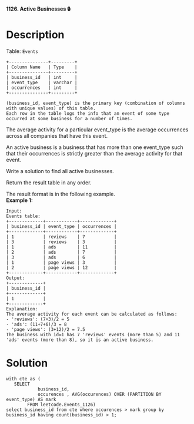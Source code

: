 **1126. Active Businesses 🔒**

# Description
Table: `Events`


```
+---------------+---------+
| Column Name   | Type    |
+---------------+---------+
| business_id   | int     |
| event_type    | varchar |
| occurrences   | int     | 
+---------------+---------+

(business_id, event_type) is the primary key (combination of columns with unique values) of this table.
Each row in the table logs the info that an event of some type occurred at some business for a number of times.
```

The average activity for a particular event_type is the average occurrences across all companies that have this event.

An active business is a business that has more than one event_type such that their occurrences is strictly greater than the average activity for that event.

Write a solution to find all active businesses.

Return the result table in any order.

The result format is in the following example.\
**Example 1:**
```
Input: 
Events table:
+-------------+------------+-------------+
| business_id | event_type | occurrences |
+-------------+------------+-------------+
| 1           | reviews    | 7           |
| 3           | reviews    | 3           |
| 1           | ads        | 11          |
| 2           | ads        | 7           |
| 3           | ads        | 6           |
| 1           | page views | 3           |
| 2           | page views | 12          |
+-------------+------------+-------------+
Output: 
+-------------+
| business_id |
+-------------+
| 1           |
+-------------+
Explanation:  
The average activity for each event can be calculated as follows:
- 'reviews': (7+3)/2 = 5
- 'ads': (11+7+6)/3 = 8
- 'page views': (3+12)/2 = 7.5
The business with id=1 has 7 'reviews' events (more than 5) and 11 'ads' events (more than 8), so it is an active business.
```

# Solution

```
with cte as (
   SELECT
            business_id,
            occurences , AVG(occurences) OVER (PARTITION BY event_type) AS mark
        FROM leetcode.Events_1126)
select business_id from cte where occurences > mark group by business_id having count(business_id) > 1;
```
